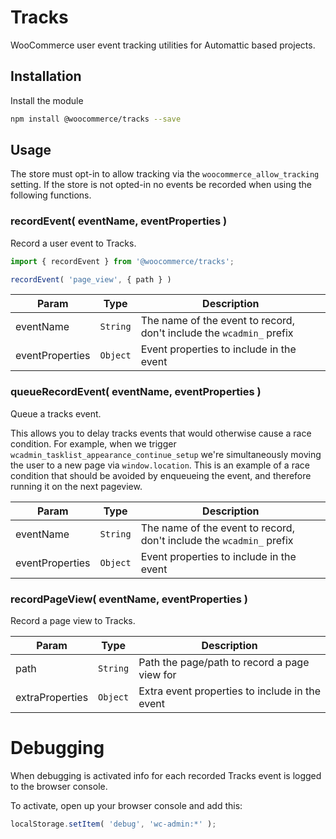 # Tracks

WooCommerce user event tracking utilities for Automattic based projects.

## Installation

Install the module

```bash
npm install @woocommerce/tracks --save
```

## Usage

The store must opt-in to allow tracking via the `woocommerce_allow_tracking` setting. 
If the store is not opted-in no events be recorded when using the following functions.

### recordEvent( eventName, eventProperties )

Record a user event to Tracks.

```jsx
import { recordEvent } from '@woocommerce/tracks';

recordEvent( 'page_view', { path } )
```

| Param | Type | Description |
| --- | --- | --- |
| eventName | <code>String</code> | The name of the event to record, don't include the `wcadmin_` prefix |
| eventProperties | <code>Object</code> | Event properties to include in the event |

### queueRecordEvent( eventName, eventProperties )

Queue a tracks event.

This allows you to delay tracks events that would otherwise cause a race condition.
For example, when we trigger `wcadmin_tasklist_appearance_continue_setup` we're simultaneously moving the user to a new page via
`window.location`. This is an example of a race condition that should be avoided by enqueueing the event,
and therefore running it on the next pageview.

| Param | Type | Description |
| --- | --- | --- |
| eventName | <code>String</code> | The name of the event to record, don't include the `wcadmin_` prefix |
| eventProperties | <code>Object</code> | Event properties to include in the event |

### recordPageView( eventName, eventProperties )

Record a page view to Tracks.

| Param | Type | Description |
| --- | --- | --- |
| path | <code>String</code> | Path the page/path to record a page view for |
| extraProperties | <code>Object</code> | Extra event properties to include in the event |

# Debugging

When debugging is activated info for each recorded Tracks event is logged to the browser console.

To activate, open up your browser console and add this:

```js
localStorage.setItem( 'debug', 'wc-admin:*' );
```
